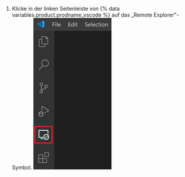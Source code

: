 1. Klicke in der linken Seitenleiste von {% data variables.product.prodname_vscode %} auf das „Remote Explorer"-Symbol. ![Das „Remote Explorer"-Symbol in {% data variables.product.prodname_vscode %}](/assets/images/help/codespaces/click-remote-explorer-icon-vscode.png)
